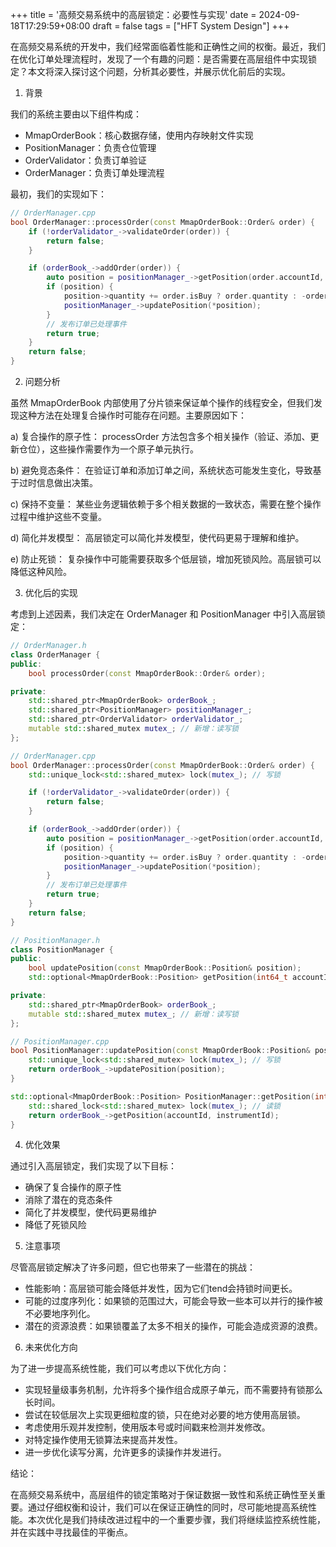 +++
title = '高频交易系统中的高层锁定：必要性与实现'
date = 2024-09-18T17:29:59+08:00
draft = false
tags = ["HFT System Design"]
+++

在高频交易系统的开发中，我们经常面临着性能和正确性之间的权衡。最近，我们在优化订单处理流程时，发现了一个有趣的问题：是否需要在高层组件中实现锁定？本文将深入探讨这个问题，分析其必要性，并展示优化前后的实现。

1. 背景

我们的系统主要由以下组件构成：

- MmapOrderBook：核心数据存储，使用内存映射文件实现
- PositionManager：负责仓位管理
- OrderValidator：负责订单验证
- OrderManager：负责订单处理流程

最初，我们的实现如下：

```cpp
// OrderManager.cpp
bool OrderManager::processOrder(const MmapOrderBook::Order& order) {
    if (!orderValidator_->validateOrder(order)) {
        return false;
    }

    if (orderBook_->addOrder(order)) {
        auto position = positionManager_->getPosition(order.accountId, /* instrumentId */);
        if (position) {
            position->quantity += order.isBuy ? order.quantity : -order.quantity;
            positionManager_->updatePosition(*position);
        }
        // 发布订单已处理事件
        return true;
    }
    return false;
}
```

2. 问题分析

虽然 MmapOrderBook 内部使用了分片锁来保证单个操作的线程安全，但我们发现这种方法在处理复合操作时可能存在问题。主要原因如下：

a) 复合操作的原子性：
   processOrder 方法包含多个相关操作（验证、添加、更新仓位），这些操作需要作为一个原子单元执行。

b) 避免竞态条件：
   在验证订单和添加订单之间，系统状态可能发生变化，导致基于过时信息做出决策。

c) 保持不变量：
   某些业务逻辑依赖于多个相关数据的一致状态，需要在整个操作过程中维护这些不变量。

d) 简化并发模型：
   高层锁定可以简化并发模型，使代码更易于理解和维护。

e) 防止死锁：
   复杂操作中可能需要获取多个低层锁，增加死锁风险。高层锁可以降低这种风险。

3. 优化后的实现

考虑到上述因素，我们决定在 OrderManager 和 PositionManager 中引入高层锁定：

```cpp
// OrderManager.h
class OrderManager {
public:
    bool processOrder(const MmapOrderBook::Order& order);

private:
    std::shared_ptr<MmapOrderBook> orderBook_;
    std::shared_ptr<PositionManager> positionManager_;
    std::shared_ptr<OrderValidator> orderValidator_;
    mutable std::shared_mutex mutex_; // 新增：读写锁
};

// OrderManager.cpp
bool OrderManager::processOrder(const MmapOrderBook::Order& order) {
    std::unique_lock<std::shared_mutex> lock(mutex_); // 写锁

    if (!orderValidator_->validateOrder(order)) {
        return false;
    }

    if (orderBook_->addOrder(order)) {
        auto position = positionManager_->getPosition(order.accountId, /* instrumentId */);
        if (position) {
            position->quantity += order.isBuy ? order.quantity : -order.quantity;
            positionManager_->updatePosition(*position);
        }
        // 发布订单已处理事件
        return true;
    }
    return false;
}

// PositionManager.h
class PositionManager {
public:
    bool updatePosition(const MmapOrderBook::Position& position);
    std::optional<MmapOrderBook::Position> getPosition(int64_t accountId, int64_t instrumentId) const;

private:
    std::shared_ptr<MmapOrderBook> orderBook_;
    mutable std::shared_mutex mutex_; // 新增：读写锁
};

// PositionManager.cpp
bool PositionManager::updatePosition(const MmapOrderBook::Position& position) {
    std::unique_lock<std::shared_mutex> lock(mutex_); // 写锁
    return orderBook_->updatePosition(position);
}

std::optional<MmapOrderBook::Position> PositionManager::getPosition(int64_t accountId, int64_t instrumentId) const {
    std::shared_lock<std::shared_mutex> lock(mutex_); // 读锁
    return orderBook_->getPosition(accountId, instrumentId);
}
```

4. 优化效果

通过引入高层锁定，我们实现了以下目标：

- 确保了复合操作的原子性
- 消除了潜在的竞态条件
- 简化了并发模型，使代码更易维护
- 降低了死锁风险

5. 注意事项

尽管高层锁定解决了许多问题，但它也带来了一些潜在的挑战：

- 性能影响：高层锁可能会降低并发性，因为它们tend会持锁时间更长。
- 可能的过度序列化：如果锁的范围过大，可能会导致一些本可以并行的操作被不必要地序列化。
- 潜在的资源浪费：如果锁覆盖了太多不相关的操作，可能会造成资源的浪费。

6. 未来优化方向

为了进一步提高系统性能，我们可以考虑以下优化方向：

- 实现轻量级事务机制，允许将多个操作组合成原子单元，而不需要持有锁那么长时间。
- 尝试在较低层次上实现更细粒度的锁，只在绝对必要的地方使用高层锁。
- 考虑使用乐观并发控制，使用版本号或时间戳来检测并发修改。
- 对特定操作使用无锁算法来提高并发性。
- 进一步优化读写分离，允许更多的读操作并发进行。

结论：

在高频交易系统中，高层组件的锁定策略对于保证数据一致性和系统正确性至关重要。通过仔细权衡和设计，我们可以在保证正确性的同时，尽可能地提高系统性能。本次优化是我们持续改进过程中的一个重要步骤，我们将继续监控系统性能，并在实践中寻找最佳的平衡点。